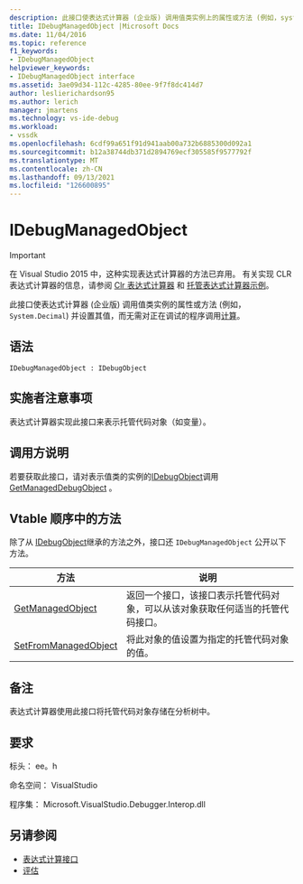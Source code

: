 ```yaml
---
description: 此接口使表达式计算器 (企业版) 调用值类实例上的属性或方法 (例如，system.object) 并设置其值，而无需对正在调试的程序调用计算。
title: IDebugManagedObject |Microsoft Docs
ms.date: 11/04/2016
ms.topic: reference
f1_keywords:
- IDebugManagedObject
helpviewer_keywords:
- IDebugManagedObject interface
ms.assetid: 3ae09d34-112c-4285-80ee-9f7f8dc414d7
author: leslierichardson95
ms.author: lerich
manager: jmartens
ms.technology: vs-ide-debug
ms.workload:
- vssdk
ms.openlocfilehash: 6cdf99a651f91d941aab00a732b6885300d092a1
ms.sourcegitcommit: b12a38744db371d2894769ecf305585f9577792f
ms.translationtype: MT
ms.contentlocale: zh-CN
ms.lasthandoff: 09/13/2021
ms.locfileid: "126600895"
---
```

# <a name="idebugmanagedobject"></a>IDebugManagedObject
> [!IMPORTANT]
> 在 Visual Studio 2015 中，这种实现表达式计算器的方法已弃用。 有关实现 CLR 表达式计算器的信息，请参阅 [Clr 表达式计算器](https://github.com/Microsoft/ConcordExtensibilitySamples/wiki/CLR-Expression-Evaluators) 和 [托管表达式计算器示例](https://github.com/Microsoft/ConcordExtensibilitySamples/wiki/Managed-Expression-Evaluator-Sample)。

 此接口使表达式计算器 (企业版) 调用值类实例的属性或方法 (例如， `System.Decimal`) 并设置其值，而无需对正在调试的程序调用[计算](../../../extensibility/debugger/reference/idebugfunctionobject-evaluate.md)。

## <a name="syntax"></a>语法

```
IDebugManagedObject : IDebugObject
```

## <a name="notes-for-implementers"></a>实施者注意事项
 表达式计算器实现此接口来表示托管代码对象（如变量）。

## <a name="notes-for-callers"></a>调用方说明
 若要获取此接口，请对表示值类的实例的[IDebugObject](../../../extensibility/debugger/reference/idebugobject.md)调用[GetManagedDebugObject](../../../extensibility/debugger/reference/idebugobject-getmanageddebugobject.md) 。

## <a name="methods-in-vtable-order"></a>Vtable 顺序中的方法
 除了从 [IDebugObject](../../../extensibility/debugger/reference/idebugobject.md)继承的方法之外，接口还 `IDebugManagedObject` 公开以下方法。

|方法|说明|
|------------|-----------------|
|[GetManagedObject](../../../extensibility/debugger/reference/idebugmanagedobject-getmanagedobject.md)|返回一个接口，该接口表示托管代码对象，可以从该对象获取任何适当的托管代码接口。|
|[SetFromManagedObject](../../../extensibility/debugger/reference/idebugmanagedobject-setfrommanagedobject.md)|将此对象的值设置为指定的托管代码对象的值。|

## <a name="remarks"></a>备注
 表达式计算器使用此接口将托管代码对象存储在分析树中。

## <a name="requirements"></a>要求
 标头： ee。h

 命名空间： VisualStudio

 程序集： Microsoft.VisualStudio.Debugger.Interop.dll

## <a name="see-also"></a>另请参阅
- [表达式计算接口](../../../extensibility/debugger/reference/expression-evaluation-interfaces.md)
- [评估](../../../extensibility/debugger/reference/idebugfunctionobject-evaluate.md)
